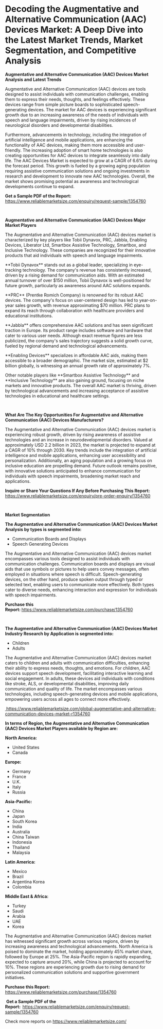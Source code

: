 <p><h1>Decoding the Augmentative and Alternative Communication (AAC) Devices Market: A Deep Dive into the Latest Market Trends, Market Segmentation, and Competitive Analysis</h1></p><p><strong>Augmentative and Alternative Communication (AAC) Devices Market Analysis and Latest Trends</strong></p>
<p><p>Augmentative and Alternative Communication (AAC) devices are tools designed to assist individuals with communication challenges, enabling them to express their needs, thoughts, and feelings effectively. These devices range from simple picture boards to sophisticated speech-generating devices. The market for AAC devices is experiencing significant growth due to an increasing awareness of the needs of individuals with speech and language impairments, driven by rising incidences of neurological disorders and developmental disabilities. </p><p>Furthermore, advancements in technology, including the integration of artificial intelligence and mobile applications, are enhancing the functionality of AAC devices, making them more accessible and user-friendly. The increasing adoption of smart home technologies is also creating opportunities for AAC devices to integrate seamlessly into daily life. The AAC Devices Market is expected to grow at a CAGR of 6.6% during the forecast period. This growth is fueled by a growing aging population requiring assistive communication solutions and ongoing investments in research and development to innovate new AAC technologies. Overall, the market shows promising potential as awareness and technological developments continue to expand.</p></p>
<p><strong>Get a Sample PDF of the Report:&nbsp;</strong> <a href="https://www.reliablemarketsize.com/enquiry/request-sample/1354760?utm_campaign=2005&utm_medium=2&utm_source=Github&utm_content=ia&utm_term=10022025&utm_id=augmentative-and-alternative-communication-aac-devices">https://www.reliablemarketsize.com/enquiry/request-sample/1354760</a></p>
<p>&nbsp;</p>
<p><strong>Augmentative and Alternative Communication (AAC) Devices Major Market Players</strong></p>
<p><p>The Augmentative and Alternative Communication (AAC) devices market is characterized by key players like Tobii Dynavox, PRC, Jabbla, Enabling Devices, Liberator Ltd, Smartbox Assistive Technology, Smartbox, and Inclusive Technology. These companies are recognized for their innovative products that aid individuals with speech and language impairments.</p><p>**Tobii Dynavox** stands out as a global leader, specializing in eye-tracking technology. The company's revenue has consistently increased, driven by a rising demand for communication aids. With an estimated annual turnover of over $150 million, Tobii Dynavox is well-positioned for future growth, particularly as awareness around AAC solutions expands.</p><p>**PRC** (Prentke Romich Company) is renowned for its robust AAC devices. The company's focus on user-centered design has led to year-on-year sales growth, with revenue approximating $70 million. PRC plans to expand its reach through collaboration with healthcare providers and educational institutions.</p><p>**Jabbla** offers comprehensive AAC solutions and has seen significant traction in Europe. Its product range includes software and hardware that cater to various user needs. Although exact revenue figures are less publicized, the company's sales trajectory suggests a solid growth curve, fueled by regional demand and technological advancements.</p><p>**Enabling Devices** specializes in affordable AAC aids, making them accessible to a broader demographic. The market size, estimated at $2 billion globally, is witnessing an annual growth rate of approximately 7%. </p><p>Other notable players like **Smartbox Assistive Technology** and **Inclusive Technology** are also gaining ground, focusing on niche markets and innovative products. The overall AAC market is thriving, driven by technological advancements and increasing acceptance of assistive technologies in educational and healthcare settings.</p></p>
<p>&nbsp;</p>
<p><strong>What Are The Key Opportunities For Augmentative and Alternative Communication (AAC) Devices Manufacturers?</strong></p>
<p><p>The Augmentative and Alternative Communication (AAC) devices market is experiencing robust growth, driven by rising awareness of assistive technologies and an increase in neurodevelopmental disorders. Valued at approximately USD 2.2 billion in 2023, the market is projected to expand at a CAGR of 10% through 2030. Key trends include the integration of artificial intelligence and mobile applications, enhancing user accessibility and personalization. Additionally, an aging population and a growing focus on inclusive education are propelling demand. Future outlook remains positive, with innovative solutions anticipated to enhance communication for individuals with speech impairments, broadening market reach and applications.</p></p>
<p><strong>Inquire or Share Your Questions If Any Before Purchasing This Report:</strong> <a href="https://www.reliablemarketsize.com/enquiry/pre-order-enquiry/1354760?utm_campaign=2005&utm_medium=2&utm_source=Github&utm_content=ia&utm_term=10022025&utm_id=augmentative-and-alternative-communication-aac-devices">https://www.reliablemarketsize.com/enquiry/pre-order-enquiry/1354760</a></p>
<p>&nbsp;</p>
<p><strong>Market Segmentation</strong></p>
<p><strong>The Augmentative and Alternative Communication (AAC) Devices Market Analysis by types is segmented into:</strong></p>
<p><ul><li>Communication Boards and Displays</li><li>Speech Generating Devices</li></ul></p>
<p><p>The Augmentative and Alternative Communication (AAC) devices market encompasses various tools designed to assist individuals with communication challenges. Communication boards and displays are visual aids that use symbols or pictures to help users convey messages, often employed in situations where speech is difficult. Speech-generating devices, on the other hand, produce spoken output through typed or selected text, enabling users to communicate more effectively. Both types cater to diverse needs, enhancing interaction and expression for individuals with speech impairments.</p></p>
<p><strong>Purchase this Report:&nbsp;</strong><a href="https://www.reliablemarketsize.com/purchase/1354760?utm_campaign=2005&utm_medium=2&utm_source=Github&utm_content=ia&utm_term=10022025&utm_id=augmentative-and-alternative-communication-aac-devices">https://www.reliablemarketsize.com/purchase/1354760</a></p>
<p>&nbsp;</p>
<p><strong>The Augmentative and Alternative Communication (AAC) Devices Market Industry Research by Application is segmented into:</strong></p>
<p><ul><li>Children</li><li>Adults</li></ul></p>
<p><p>The Augmentative and Alternative Communication (AAC) devices market caters to children and adults with communication difficulties, enhancing their ability to express needs, thoughts, and emotions. For children, AAC devices support speech development, facilitating interactive learning and social engagement. In adults, these devices aid individuals with conditions like stroke, ALS, or developmental disabilities, improving daily communication and quality of life. The market encompasses various technologies, including speech-generating devices and mobile applications, empowering users across all ages to connect more effectively.</p></p>
<p><a href="https://www.reliablemarketsize.com/global-augmentative-and-alternative-communication-devices-market-r1354760?utm_campaign=2005&utm_medium=2&utm_source=Github&utm_content=ia&utm_term=10022025&utm_id=augmentative-and-alternative-communication-aac-devices">&nbsp;https://www.reliablemarketsize.com/global-augmentative-and-alternative-communication-devices-market-r1354760</a></p>
<p><strong>In terms of Region, the Augmentative and Alternative Communication (AAC) Devices Market Players available by Region are:</strong></p>
<p>
    <p> <strong> North America: </strong>
        <ul>
            <li>United States</li>
            <li>Canada</li>
        </ul>
        </p> 
    <p> <strong> Europe: </strong>
        <ul>
            <li>Germany</li>
            <li>France</li>
            <li>U.K.</li>
            <li>Italy</li>
            <li>Russia</li>
        </ul>
        </p> 
    <p> <strong> Asia-Pacific: </strong>
        <ul>
            <li>China</li>
            <li>Japan</li>
            <li>South Korea</li>
            <li>India</li>
            <li>Australia</li>
            <li>China Taiwan</li>
            <li>Indonesia</li>
            <li>Thailand</li>
            <li>Malaysia</li>
        </ul>
        </p> 
    <p> <strong> Latin America: </strong>
        <ul>
            <li>Mexico</li>
            <li>Brazil</li>
            <li>Argentina Korea</li>
            <li>Colombia</li>
        </ul>
        </p> 
    <p> <strong> Middle East & Africa: </strong>
        <ul>
            <li>Turkey</li>
            <li>Saudi</li>
            <li>Arabia</li>
            <li>UAE</li>
            <li>Korea</li>
        </ul>
    </p>
    </p>
<p><p>The Augmentative and Alternative Communication (AAC) devices market has witnessed significant growth across various regions, driven by increasing awareness and technological advancements. North America is poised to dominate the market, holding approximately 45% market share, followed by Europe at 25%. The Asia-Pacific region is rapidly expanding, expected to capture around 20%, while China is projected to account for 10%. These regions are experiencing growth due to rising demand for personalized communication solutions and supportive government initiatives.</p></p>
<p><strong>Purchase this Report: </strong><a href="https://www.reliablemarketsize.com/purchase/1354760?utm_campaign=2005&utm_medium=2&utm_source=Github&utm_content=ia&utm_term=10022025&utm_id=augmentative-and-alternative-communication-aac-devices">https://www.reliablemarketsize.com/purchase/1354760</a></p>
<p>&nbsp;<strong>Get a Sample PDF of the Report:&nbsp;&nbsp;</strong><a href="https://www.reliablemarketsize.com/enquiry/request-sample/1354760?utm_campaign=2005&utm_medium=2&utm_source=Github&utm_content=ia&utm_term=10022025&utm_id=augmentative-and-alternative-communication-aac-devices">https://www.reliablemarketsize.com/enquiry/request-sample/1354760</a></p>
<p><strong></strong></p>
<p>Check more reports on <a href="https://www.reliablemarketsize.com/?utm_campaign=2005&utm_medium=2&utm_source=Github&utm_content=ia&utm_term=10022025&utm_id=augmentative-and-alternative-communication-aac-devices">https://www.reliablemarketsize.com/</a></p>